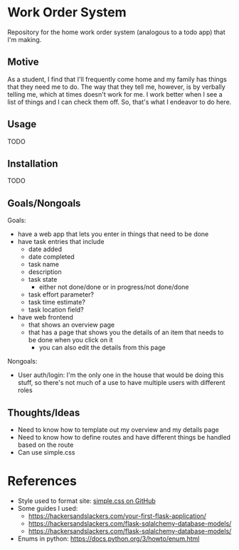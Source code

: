 # Work Order System
Repository for the home work order system (analogous to a todo app) that I'm making.

## Motive
As a student, I find that I'll frequently come home and my family has things that they need me to do.
The way that they tell me, however, is by verbally telling me, which at times doesn't work for me.
I work better when I see a list of things and I can check them off.
So, that's what I endeavor to do here.

## Usage
TODO

## Installation
TODO

## Goals/Nongoals
Goals:
- have a web app that lets you enter in things that need to be done
- have task entries that include
  - date added
  - date completed
  - task name
  - description
  - task state
    - either not done/done or in progress/not done/done
  - task effort parameter?
  - task time estimate?
  - task location field?
- have web frontend
  - that shows an overview page
  - that has a page that shows you the details of an item that needs to be done when you click on it
    - you can also edit the details from this page

Nongoals:
- User auth/login: I'm the only one in the house that would be doing this stuff,
  so there's not much of a use to have multiple users with different roles

## Thoughts/Ideas
- Need to know how to template out my overview and my details page
- Need to know how to define routes and have different things be handled based on the route
- Can use simple.css

# References
- Style used to format site:
  [simple.css on GitHub](https://github.com/kevquirk/simple.css/)
- Some guides I used:
  - <https://hackersandslackers.com/your-first-flask-application/>
  - <https://hackersandslackers.com/flask-sqlalchemy-database-models/>
  - <https://hackersandslackers.com/flask-sqlalchemy-database-models/>
- Enums in python:
  <https://docs.python.org/3/howto/enum.html>
